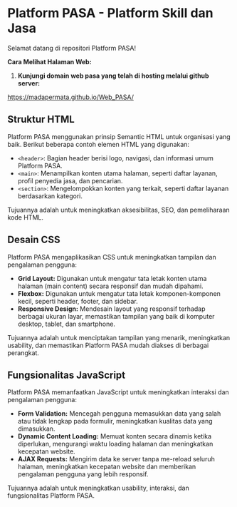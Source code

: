 # Platform PASA - Platform Skill dan Jasa

Selamat datang di repositori Platform PASA! 

**Cara Melihat Halaman Web:**

1. **Kunjungi domain web pasa yang telah di hosting melalui github server:**
   
https://madapermata.github.io/Web_PASA/

## Struktur HTML

Platform PASA menggunakan prinsip Semantic HTML untuk organisasi yang baik. Berikut beberapa contoh elemen HTML yang digunakan:

- `<header>`: Bagian header berisi logo, navigasi, dan informasi umum Platform PASA.
- `<main>`: Menampilkan konten utama halaman, seperti daftar layanan, profil penyedia jasa, dan pencarian.
- `<section>`: Mengelompokkan konten yang terkait, seperti daftar layanan berdasarkan kategori.

Tujuannya adalah untuk meningkatkan aksesibilitas, SEO, dan pemeliharaan kode HTML.

## Desain CSS

Platform PASA mengaplikasikan CSS untuk meningkatkan tampilan dan pengalaman pengguna:

- **Grid Layout:** Digunakan untuk mengatur tata letak konten utama halaman (main content) secara responsif dan mudah dipahami.
- **Flexbox:** Digunakan untuk mengatur tata letak komponen-komponen kecil, seperti header, footer, dan sidebar.
- **Responsive Design:**  Mendesain layout yang responsif terhadap berbagai ukuran layar,  memastikan tampilan yang baik di komputer desktop, tablet, dan smartphone.

Tujuannya adalah untuk  menciptakan tampilan yang menarik, meningkatkan usability, dan memastikan Platform PASA mudah diakses di berbagai perangkat.

## Fungsionalitas JavaScript

Platform PASA memanfaatkan JavaScript untuk meningkatkan interaksi dan pengalaman pengguna:

- **Form Validation:**  Mencegah pengguna memasukkan data yang salah atau tidak lengkap pada formulir,  meningkatkan kualitas data yang dimasukkan.
- **Dynamic Content Loading:**  Memuat konten secara dinamis ketika diperlukan,  mengurangi waktu loading halaman dan meningkatkan kecepatan website.
- **AJAX Requests:**  Mengirim data ke server tanpa me-reload seluruh halaman,  meningkatkan kecepatan website dan memberikan pengalaman pengguna yang lebih responsif.

Tujuannya adalah untuk meningkatkan usability, interaksi, dan fungsionalitas Platform PASA.

